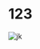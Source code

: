 # 123
![jk](https://timgsa.baidu.com/timg?image&quality=80&size=b9999_10000&sec=1552927894398&di=5bc0af9b7ff826f20ae3b2758c8641f5&imgtype=0&src=http%3A%2F%2Fimg.nyato.com%2Fdata%2Fupload%2Fimage%2F20160830%2F1472543424120717.jpg)
